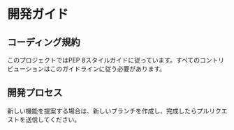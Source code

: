 # 開発ガイド

## コーディング規約
このプロジェクトではPEP 8スタイルガイドに従っています。すべてのコントリビューションはこのガイドラインに従う必要があります。

## 開発プロセス
新しい機能を提案する場合は、新しいブランチを作成し、完成したらプルリクエストを送信してください。